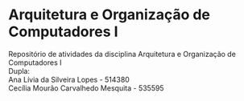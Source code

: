 # Arquitetura e Organização de Computadores I
Repositório de atividades da disciplina Arquitetura e Organização de Computadores I <br/>
Dupla: <br/>
Ana Lívia da Silveira Lopes - 514380 <br/>
Cecília Mourão Carvalhedo Mesquita - 535595
